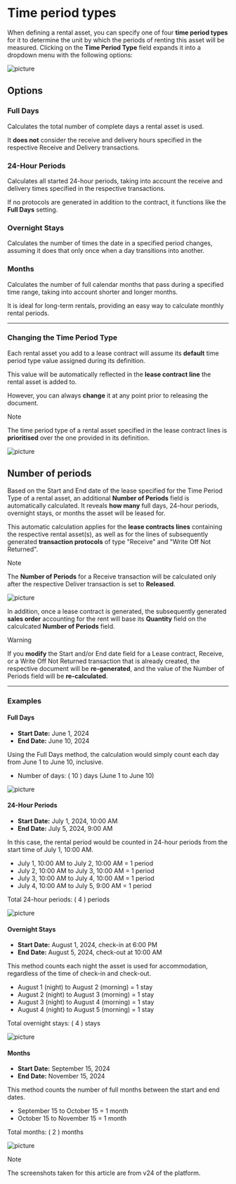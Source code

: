 # Time period types

When defining a rental asset, you can specify one of four **time period types** for it to determine the unit by which the periods of renting this asset will be measured. Clicking on the **Time Period Type** field expands it into a dropdown menu with the following options:

![picture](pictures/Time_Period_Types_Choose_03_07.png)

## Options

### Full Days

Calculates the total number of complete days a rental asset is used.

It **does not** consider the receive and delivery hours specified in the respective Receive and Delivery transactions.

### 24-Hour Periods

Calculates all started 24-hour periods, taking into account the receive and delivery times specified in the respective transactions. 

If no protocols are generated in addition to the contract, it functions like the **Full Days** setting.

### Overnight Stays

Calculates the number of times the date in a specified period changes, assuming it does that only once when a day transitions into another.

### Months

Calculates the number of full calendar months that pass during a specified time range, taking into account shorter and longer months.

It is ideal for long-term rentals, providing an easy way to calculate monthly rental periods.

---

### Changing the Time Period Type

Each rental asset you add to a lease contract will assume its **default** time period type value assigned during its definition.

This value will be automatically reflected in the **lease contract line** the rental asset is added to.

However, you can always **change** it at any point prior to releasing the document. 

> [!Note]
> The time period type of a rental asset specified in the lease contract lines is **prioritised** over the one provided in its definition.

![picture](pictures/Time_Period_Types_Contract_03_07.png)

## Number of periods  	

Based on the Start and End date of the lease specified for the Time Period Type of a rental asset, an additional **Number of Periods** field is automatically calculated. It reveals **how many** full days, 24-hour periods, overnight stays, or months the asset will be leased for.

This automatic calculation applies for the **lease contracts lines** containing the respective rental asset(s), as well as for the lines of subsequently generated **transaction protocols** of type "Receive" and "Write Off Not Returned".

> [!NOTE]
> The **Number of Periods** for a Receive transaction will be calculated only after the respective Deliver transaction is set to **Released**.

![picture](pictures/Time_Period_Types_Transactions_03_07.png)

In addition, once a lease contract is generated, the subsequently generated **sales order** accounting for the rent will base its **Quantity** field on the calculcated **Number of Periods** field. 

> [!WARNING]
> If you **modify** the Start and/or End date field for a Lease contract, Receive, or a Write Off Not Returned transaction that is already created, the respective document will be **re-generated**, and the value of the Number of Periods field will be **re-calculated**.

---

### Examples

#### Full Days

- **Start Date:** June 1, 2024
- **End Date:** June 10, 2024

Using the Full Days method, the calculation would simply count each day from June 1 to June 10, inclusive.

- Number of days: \( 10 \) days (June 1 to June 10)

![picture](pictures/Time_Period_Types_Full_Days_03_07.png)

#### 24-Hour Periods

- **Start Date:** July 1, 2024, 10:00 AM
- **End Date:** July 5, 2024, 9:00 AM

In this case, the rental period would be counted in 24-hour periods from the start time of July 1, 10:00 AM.

- July 1, 10:00 AM to July 2, 10:00 AM = 1 period
- July 2, 10:00 AM to July 3, 10:00 AM = 1 period
- July 3, 10:00 AM to July 4, 10:00 AM = 1 period
- July 4, 10:00 AM to July 5, 9:00 AM = 1 period

Total 24-hour periods: \( 4 \) periods

![picture](pictures/Time_Period_Types_24_Hours_Stay_03_07.png)

#### Overnight Stays

- **Start Date:** August 1, 2024, check-in at 6:00 PM
- **End Date:** August 5, 2024, check-out at 10:00 AM

This method counts each night the asset is used for accommodation, regardless of the time of check-in and check-out.

- August 1 (night) to August 2 (morning) = 1 stay
- August 2 (night) to August 3 (morning) = 1 stay
- August 3 (night) to August 4 (morning) = 1 stay
- August 4 (night) to August 5 (morning) = 1 stay

Total overnight stays: \( 4 \) stays

![picture](pictures/Time_Period_Types_Night_03_07.png)

#### Months

- **Start Date:** September 15, 2024
- **End Date:** November 15, 2024

This method counts the number of full months between the start and end dates.

- September 15 to October 15 = 1 month
- October 15 to November 15 = 1 month

Total months: \( 2 \) months

![picture](pictures/Time_Period_Types_Months_period_03_07.png)

> [!NOTE]
> 
> The screenshots taken for this article are from v24 of the platform.
